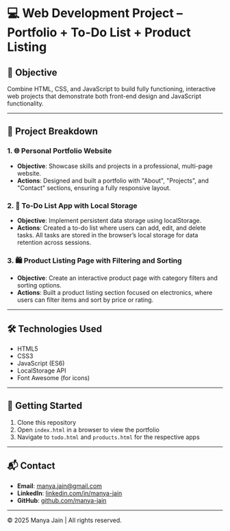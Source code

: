 # 💻 Web Development Project – Portfolio + To-Do List + Product Listing

## 🎯 Objective
Combine HTML, CSS, and JavaScript to build fully functioning, interactive web projects that demonstrate both front-end design and JavaScript functionality.

---

## 📌 Project Breakdown

### 1. 🌐 Personal Portfolio Website
- **Objective**: Showcase skills and projects in a professional, multi-page website.
- **Actions**: Designed and built a portfolio with "About", "Projects", and "Contact" sections, ensuring a fully responsive layout.

### 2. 📝 To-Do List App with Local Storage
- **Objective**: Implement persistent data storage using localStorage.
- **Actions**: Created a to-do list where users can add, edit, and delete tasks. All tasks are stored in the browser’s local storage for data retention across sessions.

### 3. 🛍️ Product Listing Page with Filtering and Sorting
- **Objective**: Create an interactive product page with category filters and sorting options.
- **Actions**: Built a product listing section focused on electronics, where users can filter items and sort by price or rating.

---

## 🛠️ Technologies Used
- HTML5
- CSS3
- JavaScript (ES6)
- LocalStorage API
- Font Awesome (for icons)

---

## 🚀 Getting Started
1. Clone this repository
2. Open `index.html` in a browser to view the portfolio
3. Navigate to `todo.html` and `products.html` for the respective apps

---

## 📬 Contact
- **Email**: [manya.jain@gmail.com](mailto:manya.jain@gmail.com)
- **LinkedIn**: [linkedin.com/in/manya-jain](https://www.linkedin.com/in/manya-jain)
- **GitHub**: [github.com/manya-jain](https://github.com/manya-jain)

---

© 2025 Manya Jain | All rights reserved.

